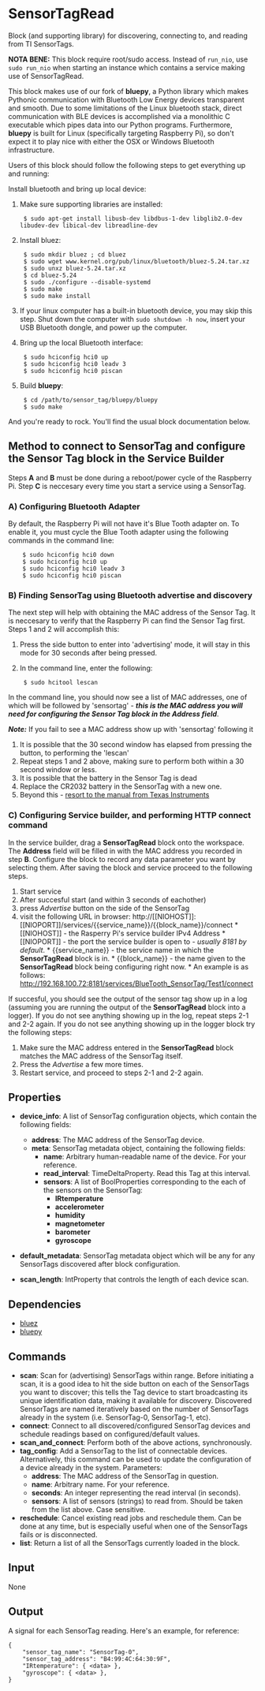 SensorTagRead
==========

Block (and supporting library) for discovering, connecting to, and reading from TI SensorTags.

**NOTA BENE:** This block require root/sudo access. Instead of `run_nio`, use `sudo run_nio` when starting an instance which contains a service making use of SensorTagRead.

This block makes use of our fork of **bluepy**, a Python library which makes Pythonic communication with Bluetooth Low Energy devices transparent and smooth. Due to some limitations of the Linux bluetooth stack, direct communication with BLE devices is accomplished via a monolithic C executable which pipes data into our Python programs. Furthermore, **bluepy** is built for Linux (specifically targeting Raspberry Pi), so don't expect it to play nice with either the OSX or Windows Bluetooth infrastructure.

Users of this block should follow the following steps to get everything up and running:

Install bluetooth and bring up local device:

1. Make sure supporting libraries are installed:

        $ sudo apt-get install libusb-dev libdbus-1-dev libglib2.0-dev libudev-dev libical-dev libreadline-dev
    
2. Install bluez:

        $ sudo mkdir bluez ; cd bluez
        $ sudo wget www.kernel.org/pub/linux/bluetooth/bluez-5.24.tar.xz
        $ sudo unxz bluez-5.24.tar.xz
        $ cd bluez-5.24
        $ sudo ./configure --disable-systemd
        $ sudo make
        $ sudo make install
 
3. If your linux computer has a built-in bluetooth device, you may skip this step. Shut down the computer with `sudo shutdown -h now`, insert your USB Bluetooth dongle, and power up the computer.
4. Bring up the local Bluetooth interface:

        $ sudo hciconfig hci0 up
        $ sudo hciconfig hci0 leadv 3
        $ sudo hciconfig hci0 piscan
        
5. Build **bluepy**:

        $ cd /path/to/sensor_tag/bluepy/bluepy
        $ sudo make
        
And you're ready to rock. You'll find the usual block documentation below.

## Method to connect to SensorTag and configure the Sensor Tag block in the Service Builder

Steps **A** and **B** must be done during a reboot/power cycle of the Raspberry Pi. Step **C** is neccesary every time you start a service using a SensorTag.

### A) Configuring Bluetooth Adapter

By default, the Raspberry Pi will not have it's Blue Tooth adapter on. To enable it, you must cycle the Blue Tooth adapter using the following commands in the command line:

        $ sudo hciconfig hci0 down
        $ sudo hciconfig hci0 up
        $ sudo hciconfig hci0 leadv 3
        $ sudo hciconfig hci0 piscan

### B) Finding SensorTag using Bluetooth advertise and discovery

The next step will help with obtaining the MAC address of the Sensor Tag. It is neccesary to verify that the Raspberry Pi can find the Sensor Tag first. Steps 1 and 2 will accomplish this:

1. Press the side button to enter into 'advertising' mode, it will stay in this mode for 30 seconds after being pressed.
2. In the command line, enter the following:
        
        $ sudo hcitool lescan

In the command line, you should now see a list of MAC addresses, one of which will be followed by 'sensortag' - **_this is the MAC address you will need for configuring the Sensor Tag block in the Address field_**.

**_Note:_** If you fail to see a MAC address show up with 'sensortag' following it

1. It is possible that the 30 second window has elapsed from pressing the button, to performing the 'lescan'
  1. Repeat steps 1 and 2 above, making sure to perform both within a 30 second window or less.
2. It is possible that the battery in the Sensor Tag is dead
  1. Replace the CR2032 battery in the SensorTag with a new one.
3. Beyond this - [resort to the manual from Texas Instruments](http://www.ti.com/lit/ml/swru324b/swru324b.pdf)

### C) Configuring Service builder, and performing HTTP connect command

In the service builder, drag a **SensorTagRead** block onto the workspace. The **Address** field will be filled in with the MAC address you recorded in step **B**. Configure the block to record any data parameter you want by selecting them. After saving the block and service proceed to the following steps.

1. Start service
2. After succesful start (and within 3 seconds of eachother)
  1. press *Advertise* button on the side of the SensorTag
  2. visit the following URL in browser: http://[[NIOHOST]]:[[NIOPORT]]/services/{{service_name}}/{{block_name}}/connect
    * [[NIOHOST]] - the Rasperry Pi's service builder IPv4 Address
    * [[NIOPORT]] - the port the service builder is open to - *usually 8181 by default*.
    * {{service_name}} - the service name in which the **SensorTagRead** block is in.
    * {{block_name}} - the name given to the **SensorTagRead** block being configuring right now.
    * An example is as follows: http://192.168.100.72:8181/services/BlueTooth_SensorTag/Test1/connect 

If succesful, you should see the output of the sensor tag show up in a log (assuming you are running the output of the **SensorTagRead** block into a logger). If you do not see anything showing up in the log, repeat steps 2-1 and 2-2 again. If you do not see anything showing up in the logger block try the following steps:

1. Make sure the MAC address entered in the **SensorTagRead** block matches the MAC address of the SensorTag itself. 
2. Press the *Advertise* a few more times.
3. Restart service, and proceed to steps 2-1 and 2-2 again.

Properties
--------------

-   **device_info**: A list of SensorTag configuration objects, which contain the following fields:   
    * **address**: The MAC address of the SensorTag device.
    * **meta**: SensorTag metadata object, containing the following fields:
        + **name**: Arbitrary human-readable name of the device. For your reference.
        + **read_interval**: TimeDeltaProperty. Read this Tag at this interval.
        + **sensors**: A list of BoolProperties corresponding to the each of the sensors on the SensorTag:
            * **IRtemperature**
            * **accelerometer**
            * **humidity**
            * **magnetometer**
            * **barometer**
            * **gyroscope**
            
-   **default_metadata**: SensorTag metadata object which will be any for any SensorTags discovered after block configuration.

-   **scan_length**: IntProperty that controls the length of each device scan.


Dependencies
----------------

-   [bluez](bluez.org/download)
-   [bluepy](github.com:nio-blocks/bluepy.git)

Commands
----------------
-   **scan**: Scan for (advertising) SensorTags within range. Before initiating a scan, it is a good idea to hit the side button on each of the SensorTags you want to discover; this tells the Tag device to start broadcasting its unique identification data, making it available for discovery. Discovered SensorTags are named iteratively based on the number of SensorTags already in the system (i.e. SensorTag-0, SensorTag-1, etc).
-   **connect**: Connect to all discovered/configured SensorTag devices and schedule readings based on configured/default values.
-   **scan_and_connect**: Perform both of the above actions, synchronously.
-   **tag_config**: Add a SensorTag to the list of connectable devices. Alternatively, this command can be used to update the configuration of a device already in the system. Parameters:
    * **address**: The MAC address of the SensorTag in question.
    * **name**: Arbitrary name. For your reference.
    * **seconds**: An integer representing the read interval (in seconds).
    * **sensors**: A list of sensors (strings) to read from. Should be taken from the list above. Case sensitive.
-   **reschedule**: Cancel existing read jobs and reschedule them. Can be done at any time, but is especially useful when one of the SensorTags fails or is disconnected.
-   **list**: Return a list of all the SensorTags currently loaded in the block.

Input
-------

None

Output
---------
A signal for each SensorTag reading. Here's an example, for reference:

    {
        "sensor_tag_name": "SensorTag-0",
        "sensor_tag_address": "B4:99:4C:64:30:9F",
        "IRtemperature": { <data> },
        "gyroscope": { <data> },
    }




